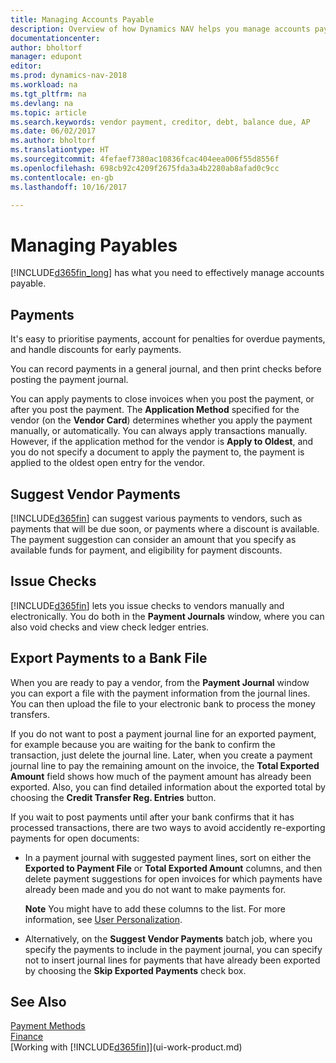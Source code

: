 ```yaml
---
title: Managing Accounts Payable
description: Overview of how Dynamics NAV helps you manage accounts payable (AP), including vendor payments, creditors, debt, and balance due.
documentationcenter: 
author: bholtorf
manager: edupont
editor: 
ms.prod: dynamics-nav-2018
ms.workload: na
ms.tgt_pltfrm: na
ms.devlang: na
ms.topic: article
ms.search.keywords: vendor payment, creditor, debt, balance due, AP
ms.date: 06/02/2017
ms.author: bholtorf
ms.translationtype: HT
ms.sourcegitcommit: 4fefaef7380ac10836fcac404eea006f55d8556f
ms.openlocfilehash: 698cb92c4209f2675fda3a4b2280ab8afad0c9cc
ms.contentlocale: en-gb
ms.lasthandoff: 10/16/2017

---
```

# <a name="managing-payables"></a>Managing Payables
[!INCLUDE[d365fin_long](includes/d365fin_long_md.md)] has what you need to effectively manage accounts payable.  

## <a name="payments"></a>Payments
It's easy to prioritise payments, account for penalties for overdue payments, and handle discounts for early payments.

You can record payments in a general journal, and then print checks before posting the payment journal.

You can apply payments to close invoices when you post the payment, or after you post the payment. The **Application Method** specified for the vendor (on the **Vendor Card**) determines whether you apply the payment manually, or automatically. You can always apply transactions manually. However, if the application method for the vendor is **Apply to Oldest**, and you do not specify a document to apply the payment to, the payment is applied to the oldest open entry for the vendor.

## <a name="suggest-vendor-payments"></a>Suggest Vendor Payments
[!INCLUDE[d365fin](includes/d365fin_md.md)] can suggest various payments to vendors, such as payments that will be due soon, or payments where a discount is available. The payment suggestion can consider an amount that you specify as available funds for payment, and eligibility for payment discounts.

## <a name="issue-checks"></a>Issue Checks
[!INCLUDE[d365fin](includes/d365fin_md.md)] lets you issue checks to vendors manually and electronically. You do both in the **Payment Journals** window, where you can also void checks and view check ledger entries.

## <a name="export-payments-to-a-bank-file"></a>Export Payments to a Bank File
When you are ready to pay a vendor, from the **Payment Journal** window you can export a file with the payment information from the journal lines. You can then upload the file to your electronic bank to process the money transfers.

If you do not want to post a payment journal line for an exported payment, for example because you are waiting for the bank to confirm the transaction, just delete the journal line. Later, when you create a payment journal line to pay the remaining amount on the invoice, the **Total Exported Amount** field shows how much of the payment amount has already been exported. Also, you can find detailed information about the exported total by choosing the **Credit Transfer Reg. Entries** button.

If you wait to post payments until after your bank confirms that it has processed transactions, there are two ways to avoid accidently re-exporting payments for open documents:  

* In a payment journal with suggested payment lines, sort on either the **Exported to Payment File** or **Total Exported Amount** columns, and then delete payment suggestions for open invoices for which payments have already been made and you do not want to make payments for.

    **Note** You might have to add these columns to the list. For more information, see [User Personalization](ui-user-personalization.md).  
* Alternatively, on the **Suggest Vendor Payments** batch job, where you specify the payments to include in the payment journal, you can specify not to insert journal lines for payments that have already been exported by choosing the **Skip Exported Payments** check box.

## <a name="see-also"></a>See Also
[Payment Methods](finance-payment-methods.md)  
[Finance](finance.md)  
[Working with [!INCLUDE[d365fin](includes/d365fin_md.md)]](ui-work-product.md)

